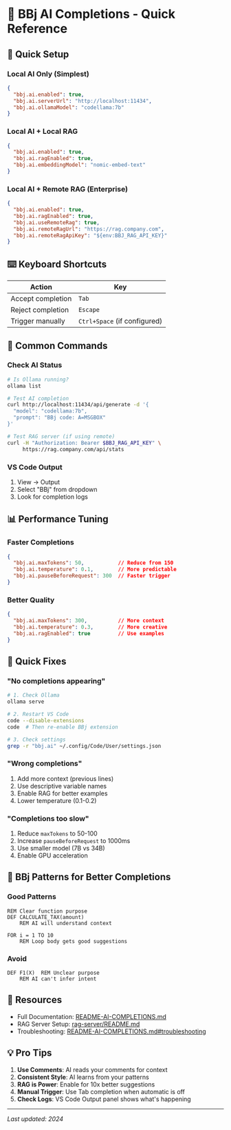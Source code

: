 # 🚀 BBj AI Completions - Quick Reference

## 🎯 Quick Setup

### Local AI Only (Simplest)
```json
{
  "bbj.ai.enabled": true,
  "bbj.ai.serverUrl": "http://localhost:11434",
  "bbj.ai.ollamaModel": "codellama:7b"
}
```

### Local AI + Local RAG
```json
{
  "bbj.ai.enabled": true,
  "bbj.ai.ragEnabled": true,
  "bbj.ai.embeddingModel": "nomic-embed-text"
}
```

### Local AI + Remote RAG (Enterprise)
```json
{
  "bbj.ai.enabled": true,
  "bbj.ai.ragEnabled": true,
  "bbj.ai.useRemoteRag": true,
  "bbj.ai.remoteRagUrl": "https://rag.company.com",
  "bbj.ai.remoteRagApiKey": "${env:BBJ_RAG_API_KEY}"
}
```

## ⌨️ Keyboard Shortcuts

| Action | Key |
|--------|-----|
| Accept completion | `Tab` |
| Reject completion | `Escape` |
| Trigger manually | `Ctrl+Space` (if configured) |

## 🔧 Common Commands

### Check AI Status
```bash
# Is Ollama running?
ollama list

# Test AI completion
curl http://localhost:11434/api/generate -d '{
  "model": "codellama:7b",
  "prompt": "BBj code: A=MSGBOX"
}'

# Test RAG server (if using remote)
curl -H "Authorization: Bearer $BBJ_RAG_API_KEY" \
     https://rag.company.com/api/stats
```

### VS Code Output
1. View → Output
2. Select "BBj" from dropdown
3. Look for completion logs

## 📊 Performance Tuning

### Faster Completions
```json
{
  "bbj.ai.maxTokens": 50,           // Reduce from 150
  "bbj.ai.temperature": 0.1,        // More predictable
  "bbj.ai.pauseBeforeRequest": 300  // Faster trigger
}
```

### Better Quality
```json
{
  "bbj.ai.maxTokens": 300,          // More context
  "bbj.ai.temperature": 0.3,        // More creative
  "bbj.ai.ragEnabled": true         // Use examples
}
```

## 🚨 Quick Fixes

### "No completions appearing"
```bash
# 1. Check Ollama
ollama serve

# 2. Restart VS Code
code --disable-extensions
code  # Then re-enable BBj extension

# 3. Check settings
grep -r "bbj.ai" ~/.config/Code/User/settings.json
```

### "Wrong completions"
1. Add more context (previous lines)
2. Use descriptive variable names
3. Enable RAG for better examples
4. Lower temperature (0.1-0.2)

### "Completions too slow"
1. Reduce `maxTokens` to 50-100
2. Increase `pauseBeforeRequest` to 1000ms
3. Use smaller model (7B vs 34B)
4. Enable GPU acceleration

## 📝 BBj Patterns for Better Completions

### Good Patterns
```bbj
REM Clear function purpose
DEF CALCULATE_TAX(amount)
    REM AI will understand context
    
FOR i = 1 TO 10
    REM Loop body gets good suggestions
```

### Avoid
```bbj
DEF F1(X)  REM Unclear purpose
    REM AI can't infer intent
```

## 🔗 Resources

- Full Documentation: [README-AI-COMPLETIONS.md](README-AI-COMPLETIONS.md)
- RAG Server Setup: [rag-server/README.md](rag-server/README.md)
- Troubleshooting: [README-AI-COMPLETIONS.md#troubleshooting](README-AI-COMPLETIONS.md#troubleshooting)

## 💡 Pro Tips

1. **Use Comments**: AI reads your comments for context
2. **Consistent Style**: AI learns from your patterns
3. **RAG is Power**: Enable for 10x better suggestions
4. **Manual Trigger**: Use Tab completion when automatic is off
5. **Check Logs**: VS Code Output panel shows what's happening

---
*Last updated: 2024*